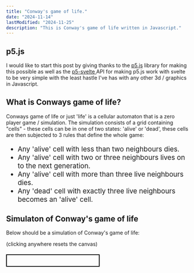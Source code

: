 ```yaml
---
title: "Conway's game of life."
date: "2024-11-14"
lastModified: "2024-11-25"
description: "This is Conway's game of life written in Javascript."
---
```


## p5.js
I would like to start this post by giving thanks to the <a href="https://p5js.org" target="_blank">p5.js</a> library for making this possible as well as the <a href="https://p5-svelte.netlify.app/" target="_blank"> p5-svelte </a> API for making p5.js work with svelte to be very simple with the least hastle I've has with any other 3d / graphics in Javascript.

## What is Conways game of life?
Conways game of life or just 'life' is a cellular automaton that is a zero player game / simulation. The simulation consists of a grid containing "cells" - these cells can be in one of two states: 'alive' or 'dead', these cells are then subjected to 3 rules that define the whole game: 

<ul class="rules">
<li>Any 'alive' cell with less than two neighbours dies. </li>
<li>Any 'alive' cell with two or three neighbours lives on to the next generation.</li>
<li>Any 'alive' cell with more than three live neighbours dies.</li>
<li>Any 'dead' cell with exactly three live neighbours becomes an 'alive' cell.</li>
</ul>


## Simulaton of Conway's game of life
Below should be a simulation of Conway's game of life:
<p>(clicking anywhere resets the canvas)</p>

<script lang="ts">
  /*
  const sketch = (p5) => {
    p5.setup = () => {
      p5.createCanvas(400, 400);
    };

    p5.draw = () => {
      p5.ellipse(p5.width / 2, p5.height / 2, width, height);
    };
  };
  //^ this is testing to make sure p5.js works with svelte
  */

  //start of the game of life
  //I did try to import it through a different .svelete file but
  //that had lots of import issues so I just implemented it in here.
    import P5 from 'p5-svelte';
    let p5Instance;

    const sketch = (p5) => {
        // Grid dimensions
        const cols = 50;
        const rows = 50;
        let grid;

        // Initialize the grid
        function initGrid() {
            grid = new Array(cols).fill(null).map(() => 
                new Array(rows).fill(null).map(() => 
                    p5.random(1) < 0.3 ? 1 : 0
                )
            );
        }

        // Count live neighbors for a cell
        function countNeighbors(grid, x, y) {
            let sum = 0;
            for (let i = -1; i < 2; i++) {
                for (let j = -1; j < 2; j++) {
                    let col = (x + i + cols) % cols;
                    let row = (y + j + rows) % rows;
                    sum += grid[col][row];
                }
            }
            // Subtract the cell itself
            sum -= grid[x][y];
            return sum;
        }

        // Compute next generation
        function nextGeneration(grid) {
            let next = grid.map(arr => [...arr]);
            
            for (let x = 0; x < cols; x++) {
                for (let y = 0; y < rows; y++) {
                    let state = grid[x][y];
                    let neighbors = countNeighbors(grid, x, y);

                    // Conway's Game of Life rules
                    if (state === 0 && neighbors === 3) {
                        next[x][y] = 1;  // Dead cell becomes alive
                    } else if (state === 1 && (neighbors < 2 || neighbors > 3)) {
                        next[x][y] = 0;  // Live cell dies
                    } else {
                        next[x][y] = state;  // Stays the same
                    }
                }
            }
            return next;
        }

        p5.setup = () => {
            const canvasWidth = 400;
            const canvasHeight = 400;
            p5.createCanvas(canvasWidth, canvasHeight);
            
            // Initialize grid
            initGrid();
            
            // Slow down the frame rate for visibility
            p5.frameRate(10);
        };

        p5.draw = () => {
            p5.background(220);
            
            // Calculate cell size
            const cellWidth = p5.width / cols;
            const cellHeight = p5.height / rows;

            // Draw grid
            for (let x = 0; x < cols; x++) {
                for (let y = 0; y < rows; y++) {
                    let x_pos = x * cellWidth;
                    let y_pos = y * cellHeight;

                    // Color live and dead cells differently
                    if (grid[x][y] === 1) {
                        p5.fill(0);  // Black for live cells
                    } else {
                        p5.fill(255);  // White for dead cells
                    }
                    
                    p5.rect(x_pos, y_pos, cellWidth, cellHeight);
                }
            }

            // Compute next generation
            grid = nextGeneration(grid);
        };

        // Optional: Reset simulation on mouse press
        p5.mousePressed = () => {
            initGrid();
        };
    };
</script>

<div class="game-of-life-container">
  <gameoflife>
    <P5 {sketch} bind:p5Instance />
  </gameoflife>
</div>

<style>
  .game-of-life-container {
    display: flex;
    justify-content: center;
    align-items: center;
    width: 50%;
    padding-bottom: 10px;
    padding-top: 20px;
    margin-top: 20px;
    border: solid 2px black;
}
  

  .rules {
    font-size: 14pt;
  }

</style>